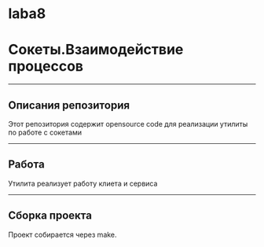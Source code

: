 # laba8
# Сокеты.Взаимодействие процессов
____
## Описания репозитория
Этот репозитория содержит opensource code для реализации утилиты по работе с сокетами
____
## Работа 
Утилита реализует работу клиета и сервиса
____
## Сборка проекта
Проект собирается через make.
